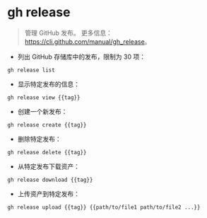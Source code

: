 # gh release

> 管理 GitHub 发布。
> 更多信息：<https://cli.github.com/manual/gh_release>。

- 列出 GitHub 存储库中的发布，限制为 30 项：

`gh release list`

- 显示特定发布的信息：

`gh release view {{tag}}`

- 创建一个新发布：

`gh release create {{tag}}`

- 删除特定发布：

`gh release delete {{tag}}`

- 从特定发布下载资产：

`gh release download {{tag}}`

- 上传资产到特定发布：

`gh release upload {{tag}} {{path/to/file1 path/to/file2 ...}}`